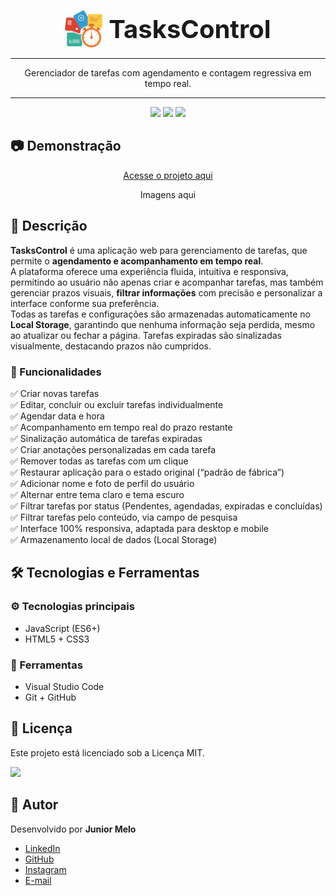 <p align="center">
  <span style="display: inline-flex; align-items: center; gap: 10px;">
    <img src="img/logo.png" alt="TasksControl Logo" height="60"/>
    <span style="font-size: 40px; font-weight: bold;">TasksControl</span>
  </span>
</p>

<hr>

<p align="center">Gerenciador de tarefas com agendamento e contagem regressiva em tempo real.</p>

<hr>

<p align="center">
  <img src="https://img.shields.io/badge/HTML5-E34F26.svg?style=for-the-badge&logo=HTML5&logoColor=white" height="25"/>
  <img src="https://img.shields.io/badge/CSS-663399.svg?style=for-the-badge&logo=CSS&logoColor=white" height="25"/>
  <img src="https://img.shields.io/badge/JavaScript-F7DF1E.svg?style=for-the-badge&logo=JavaScript&logoColor=black" height="25"/>
  
</p>

## 📷 Demonstração

<p align="center">
  <a href="https://juniormelo13.github.io/tasks_control/" target="_blank">
    Acesse o projeto aqui
  </a>
</p>

<p align="center">Imagens aqui</p>

## 📌 Descrição

**TasksControl** é uma aplicação web para gerenciamento de tarefas, que permite o **agendamento e acompanhamento em tempo real**.<br> A plataforma oferece uma experiência fluida, intuitiva e responsiva, permitindo ao usuário não apenas criar e acompanhar tarefas, mas também gerenciar prazos visuais, **filtrar informações** com precisão e personalizar a interface conforme sua preferência.<br> Todas as tarefas e configurações são armazenadas automaticamente no **Local Storage**, garantindo que nenhuma informação seja perdida, mesmo ao atualizar ou fechar a página. Tarefas expiradas são sinalizadas visualmente, destacando prazos não cumpridos.

### 🔧 Funcionalidades

✅ Criar novas tarefas<br>
✅ Editar, concluir ou excluir tarefas individualmente<br>
✅ Agendar data e hora<br>
✅ Acompanhamento em tempo real do prazo restante<br>
✅ Sinalização automática de tarefas expiradas<br>
✅ Criar anotações personalizadas em cada tarefa<br>
✅ Remover todas as tarefas com um clique<br>
✅ Restaurar aplicação para o estado original (“padrão de fábrica”)<br>
✅ Adicionar nome e foto de perfil do usuário<br>
✅ Alternar entre tema claro e tema escuro<br>
✅ Filtrar tarefas por status (Pendentes, agendadas, expiradas e concluídas)<br>
✅ Filtrar tarefas pelo conteúdo, via campo de pesquisa<br>
✅ Interface 100% responsiva, adaptada para desktop e mobile<br>
✅ Armazenamento local de dados (Local Storage)

## 🛠️ Tecnologias e Ferramentas

### ⚙ Tecnologias principais

- JavaScript (ES6+)
- HTML5 + CSS3

### 🔨 Ferramentas

- Visual Studio Code
- Git + GitHub

## 📄 Licença

Este projeto está licenciado sob a Licença MIT.

<a href="./LICENSE" target="_blank">
    <img src="https://img.shields.io/badge/License-MIT-blue" height="25"/>
  </a>

## 👤 Autor

Desenvolvido por **Junior Melo**

- [LinkedIn](https://linkedin.com/in/seuperfil)
- [GitHub](https://github.com/seunome)
- [Instagram](https://instagram.com/seuusuario)
- [E-mail](https://instagram.com/seuusuario)
